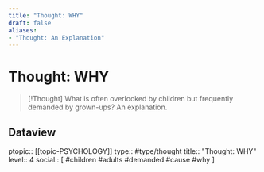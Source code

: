 ```yaml
---
title: "Thought: WHY"
draft: false
aliases:
- "Thought: An Explanation"
---
```

# Thought: WHY
> [!Thought]
> What is often overlooked by children but frequently demanded by grown-ups?
> An explanation.

## Dataview
ptopic:: [[topic-PSYCHOLOGY]]
type:: #type/thought
title:: "Thought: WHY"
level:: 4
social:: [ #children #adults #demanded #cause #why ]